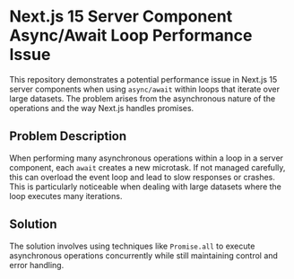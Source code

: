 # Next.js 15 Server Component Async/Await Loop Performance Issue

This repository demonstrates a potential performance issue in Next.js 15 server components when using `async/await` within loops that iterate over large datasets. The problem arises from the asynchronous nature of the operations and the way Next.js handles promises.

## Problem Description

When performing many asynchronous operations within a loop in a server component, each `await` creates a new microtask.  If not managed carefully, this can overload the event loop and lead to slow responses or crashes.  This is particularly noticeable when dealing with large datasets where the loop executes many iterations.

## Solution

The solution involves using techniques like `Promise.all` to execute asynchronous operations concurrently while still maintaining control and error handling.